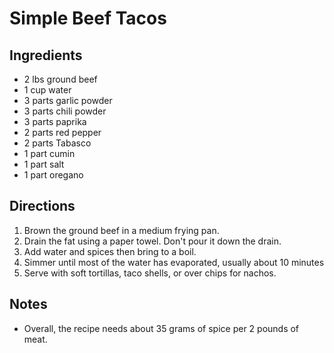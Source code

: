 Simple Beef Tacos
====


Ingredients
----
- 2 lbs ground beef
- 1 cup water
- 3 parts garlic powder
- 3 parts chili powder
- 3 parts paprika
- 2 parts red pepper
- 2 parts Tabasco
- 1 part cumin
- 1 part salt
- 1 part oregano

Directions
----
  1. Brown the ground beef in a medium frying pan.
  2. Drain the fat using a paper towel.  Don't pour it down the drain.
  3. Add water and spices then bring to a boil.
  4. Simmer until most of the water has evaporated, usually about 10 minutes
  5. Serve with soft tortillas, taco shells, or over chips for nachos. 

Notes
----
- Overall, the recipe needs about 35 grams of spice per 2 pounds of meat.
  
